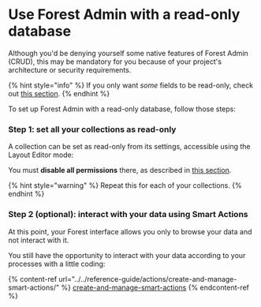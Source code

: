 # Use Forest Admin with a read-only database

Although you'd be denying yourself some native features of Forest Admin (CRUD), this may be mandatory for you because of your project's architecture or security requirements.

{% hint style="info" %}
If you only want _some_ fields to be read-only, check out [this section](https://docs.forestadmin.com/user-guide/collections/customize-your-fields#basic-settings).
{% endhint %}

To set up Forest Admin with a read-only database, follow those steps:

### Step 1: set all your collections as read-only

A collection can be set as read-only from its settings, accessible using the Layout Editor mode:

You must **disable all permissions** there, as described in [this section](https://docs.forestadmin.com/user-guide/project-settings/teams-and-users/manage-roles#collection-permissions-1).

{% hint style="warning" %}
Repeat this for each of your collections.
{% endhint %}

### Step 2 (optional): interact with your data using Smart Actions

At this point, your Forest interface allows you only to browse your data and not interact with it.

You still have the opportunity to interact with your data according to your processes with a little coding:

{% content-ref url="../../reference-guide/actions/create-and-manage-smart-actions/" %}
[create-and-manage-smart-actions](../../reference-guide/actions/create-and-manage-smart-actions/)
{% endcontent-ref %}
